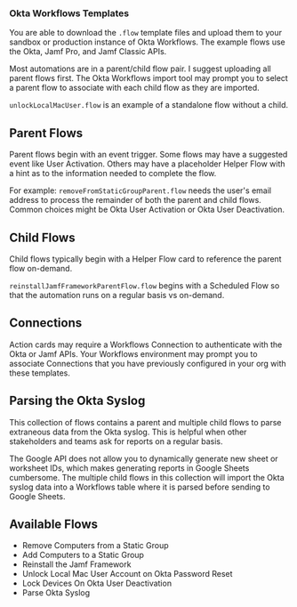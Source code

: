 ### Okta Workflows Templates

You are able to download the `.flow` template files and upload them to your sandbox or production instance of Okta Workflows. The example flows use the Okta, Jamf Pro, and Jamf Classic APIs.

Most automations are in a parent/child flow pair. I suggest uploading all parent flows first. The Okta Workflows import tool may prompt you to select a parent flow to associate with each child flow as they are imported.

`unlockLocalMacUser.flow` is an example of a standalone flow without a child.

## Parent Flows

Parent flows begin with an event trigger. Some flows may have a suggested event like User Activation. Others may have a placeholder Helper Flow with a hint as to the information needed to complete the flow. 

For example: `removeFromStaticGroupParent.flow` needs the user's email address to process the remainder of both the parent and child flows. Common choices might be Okta User Activation or Okta User Deactivation.

## Child Flows

Child flows typically begin with a Helper Flow card to reference the parent flow on-demand. 

`reinstallJamfFrameworkParentFlow.flow` begins with a Scheduled Flow so that the automation runs on a regular basis vs on-demand.

## Connections

Action cards may require a Workflows Connection to authenticate with the Okta or Jamf APIs. Your Workflows environment may prompt you to associate Connections that you have previously configured in your org with these templates.

## Parsing the Okta Syslog

This collection of flows contains a parent and multiple child flows to parse extraneous data from the Okta syslog. This is helpful when other stakeholders and teams ask for reports on a regular basis.

The Google API does not allow you to dynamically generate new sheet or worksheet IDs, which makes generating reports in Google Sheets cumbersome. The multiple child flows in this collection will import the Okta syslog data into a Workflows table where it is parsed before sending to Google Sheets.


## Available Flows

* Remove Computers from a Static Group
* Add Computers to a Static Group
* Reinstall the Jamf Framework
* Unlock Local Mac User Account on Okta Password Reset
* Lock Devices On Okta User Deactivation
* Parse Okta Syslog
